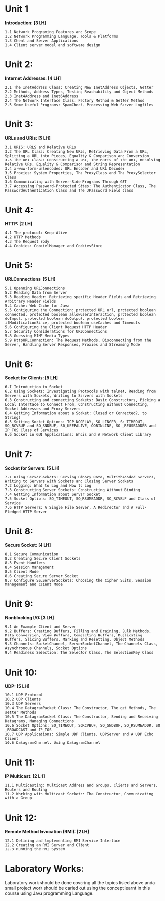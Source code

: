 # Unit 1

<p align="justify">

<b>Introduction: [3 LH]</b> 

    1.1 Network Programing Features and Scope
    1.2 Network Programming Language, Tools & Platforms
    1.3 Chent and Server Applications
    1.4 Client server model and software design
</p>

# Unit 2:

<p align="justify">

<b>Internet Addresses: [4 LH]</b>

    2.1 The InetAddress Class: Creating New InetAddress Objects, Getter
    2.2 Methods, Address Types, Testing Reachability and Object Methods
    2.3 Inet4Address and Inet6Address
    2.4 The Network Interface Class: Factory Method & Getter Method
    2.5 Some Useful Programs: SpamCheck, Processing Web Server Logfiles
</p>

# Unit 3:

<p align="justify">

<b>URLs and URls: [5 LH]</b>

    3.1 URIS: URLS and Relative URLs
    3.2 The URL Class: Creating New URLs, Retrieving Data From a URL, Splitting a URL into Pieces, Equality & Comparison and Conversion
    3.3 The URI Class: Constructing a URI, The Parts of the URI, Resolving Relative URs, Equality & Comparison and String Representation
    3.4 x-www-form-urlencoded: URL Encoder and URL Decoder
    3.5 Proxies: System Properties, The ProxyClass and The ProxySelector Class
    3.6 Communicating with Server-Side Programs Through GET
    3.7 Accessing Password-Protected Sites: The Authenticator Class, The PasswordAuthentication Class and The JPassword Field Class
</p>

# Unit 4:

<p align="justify">

<b>HTTP: [2 LH]</b>

    4.1 The protocol: Keep-Alive
    4.2 HTTP Methods
    4.3 The Request Body
    4.4 Cookies: CookielManager and CookiesStore
</p>

# Unit 5:

<p align="justify">

<b>URLConnections: [5 LH]</b>

    5.1 Openning URLConnections
    5.2 Reading Data from Server
    5.3 Reading Header: Retrieving specific Header Fields and Retrieving Arbitrary Header Fields
    5.4 Cache: Web Cache for Java
    S.5 Contiguring the Connection: protected URL url, protected boolean connected, protected boolean allowUserInteraction, protected boolean doInput, protected boolean doOutput, protected boolean ifModificationSince, protected boolean useCaches and Timeouts
    5.6 Configuring the Client Request HTTP Header
    5.7 Security Considerations for URLConnections
    5.8 Guessing MIME Media Types
    5.9 HttpURLConnection: The Request Methods, Disconnecting from the Server, Handling Server Responses, Proxies and Streaming Mode
</p>

# Unit 6:

<p align="justify">

<b>Socket for Clients: [5 LH]</b>

    6.I Introduction to Socket
    6.2 Using Sockets: Investigating Protocols with telnet, Reading from Servers with Sockets, Writing to Servers with Sockets
    6.3 Constructing and connecting Sockets: Basic Constructors, Picking a Local Intertace to Connect From, Constructing Without Connecting, Socket Addresses and Proxy Servers
    6.4 Getting Information about a Socket: Closed or Connected?, to String)
    6.5 Setting Socket Options: TCP_NODELAY, SO_LINGER, So_TIMEOUT, SO_RCVBUF and SO_SNDBUF, S0_KEEPALIVE, OOBINLINE, SO _REUSEADDER and IP_TOS Class of Services
    6.6 Socket in GUI Applications: Whois and A Network Client Library
</p>

# Unit 7:

<p align="justify">

<b>Socket for Servers: [5 LH]</b>

    7.1 Using ServerSockets: Serving Binary Data, Multithreaded Servers, Writing to Servers with Sockets and Closing Server Sockets
    7.2 Logging: What to Log and How to Log
    7.3 Constructing Server Sockets: Constructing Without Binding
    7.4 Getting Information about Server Socket
    7.5 Socket Options: SO_TIMEOUT, SO_RSUMEADDR, SO_RCVBUF and Class of Service
    7.6 HTTP Servers: A Single File Server, A Redirector and A Full-Fledged HTTP Server
</p>

# Unit 8:

<p align="justify">

<b>Secure Socket: [4 LH]</b>

    8.1 Secure Communication
    8.2 Creating Secure Client Sockets
    8.3 Event Handlers
    8.4 Session Management
    8.5 Client Mode
    8.6 Creating Secure Server Socket
    8.7 Configure SSLServerSockets: Choosing the Cipher Suits, Session Management and Client Mode
</p>

# Unit 9:

<p align="justify">

<b>Nonblocking I/0: [3 LH]</b>

    9.1 An Example Client and Server
    9.2 Buffers: Creating Buffers, Filling and Draining, Bulk Methods, Data Conversion, View Buffers, Compacting Buffers, Duplicating Buffers, Slicing Buffers, Marking and Resetting, Object Methods
    9.3 Channels: SocketChannel, ServerSocketChannel, The Channels Class, Asynchronous Channels, Socket Options
    9.4 Readiness Selection: The Selector Class, The SelectionKey Class
</p>

# Unit 10:

<p align="justify">

<b>UDP: [5 LH]</b>

    10.1 UDP Protocol
    10.2 UDP Clients
    10.3 UDP Servers
    10.4 The DatagramPacket Class: The Constructor, The get Methods, The setter Methods
    10.5 The DatagramSocket Class: The Constructor, Sending and Receiving Datagrams, Managing Connections
    10.6 Socket Options: SO_TIMEOUT, SORCVBUF, SO_SNDBUF, SO_RSUMEADDR, SO _BROADCAST and IP_TOS
    10.7 UDP Applications: Simple UDP Clients, UDPServer and A UDP Echo Client
    10.8 DatagramChannel: Using DatagramChannel
</p>

# Unit 11:

<p align="justify">

<b>IP Multicast: [2 LH]</b>

    11.1 Multicasting: Multicast Address and Groups, Clients and Servers, Routers and Routing
    11.2 Working with Multicast Sockets: The Constructor, Communicating with a Group

</p>

# Unit 12:

<p align="justify">

<b>Remote Method Invocation (RMI): [2 LH]</b>

    12.1 Detining and lmplementing RMI Service Intertace
    12.2 Creating an RMI Server and Client
    12.3 Running the RMI System
</p>

# Laboratory Works:

<p align="justify">

Laboratory work should be done covering all the topics listed above anda small project work should be caried out using the concept learnt in this course using Java programming Language.

</p>